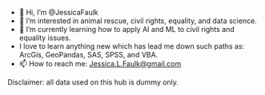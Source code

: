 - 👋 Hi, I’m @JessicaFaulk
- 👀 I’m interested in animal rescue, civil rights, equality, and data science.
- 🌱 I’m currently learning how to apply AI and ML to civil rights and equality issues.
- I love to learn anything new which has lead me down such paths as: ArcGis, GeoPandas, SAS, SPSS, and VBA.
- 📫 How to reach me: Jessica.L.Faulk@gmail.com

Disclaimer: all data used on this hub is dummy only.

<!---
JessicaFaulk/JessicaFaulk is a ✨ special ✨ repository because its `README.md` (this file) appears on your GitHub profile.
You can click the Preview link to take a look at your changes.
--->
